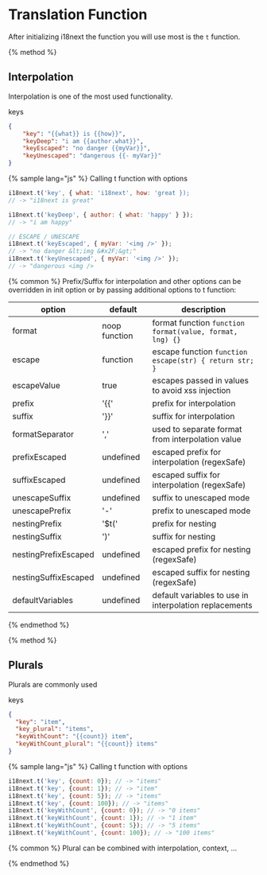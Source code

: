 <!-- toc -->
# Translation Function

After initializing i18next the function you will use most is the `t` function.

{% method %}
## Interpolation

Interpolation is one of the most used functionality.

keys

```json
{
    "key": "{{what}} is {{how}}",
    "keyDeep": "i am {{author.what}}",
    "keyEscaped": "no danger {{myVar}}",
    "keyUnescaped": "dangerous {{- myVar}}"
}
```

{% sample lang="js" %}
Calling t function with options

```js
i18next.t('key', { what: 'i18next', how: 'great });
// -> "i18next is great"

i18next.t('keyDeep', { author: { what: 'happy' } });
// -> "i am happy"

// ESCAPE / UNESCAPE
i18next.t('keyEscaped', { myVar: '<img />' });
// -> "no danger &lt;img &#x2F;&gt;"
i18next.t('keyUnescaped', { myVar: '<img />' });
// -> "dangerous <img />
```
{% common %}
Prefix/Suffix for interpolation and other options can be overridden in init option or by passing additional options to t function:


option            | default             | description
----------------- | --------------------| -----------------
format            | noop function       | format function `function format(value, format, lng) {}`
escape            | function            | escape function `function escape(str) { return str; }`
escapeValue       | true                | escapes passed in values to avoid xss injection
prefix            | '{{'                | prefix for interpolation
suffix            | '}}'                | suffix for interpolation
formatSeparator   | ','                 | used to separate format from interpolation value
prefixEscaped     | undefined           | escaped prefix for interpolation (regexSafe)
suffixEscaped     | undefined           | escaped suffix for interpolation (regexSafe)
unescapeSuffix    | undefined           | suffix to unescaped mode
unescapePrefix    | '-'                 | prefix to unescaped mode
nestingPrefix     | '$t('               | prefix for nesting
nestingSuffix     | ')'                 | suffix for nesting
nestingPrefixEscaped     | undefined               | escaped prefix for nesting (regexSafe)
nestingSuffixEscaped     | undefined               | escaped suffix for nesting (regexSafe)
defaultVariables  | undefined           | default variables to use in interpolation replacements

{% endmethod %}


{% method %}
## Plurals

Plurals are commonly used

keys

```json
{
  "key": "item",
  "key_plural": "items",
  "keyWithCount": "{{count}} item",
  "keyWithCount_plural": "{{count}} items"
}
```

{% sample lang="js" %}
Calling t function with options

```js
i18next.t('key', {count: 0}); // -> "items"
i18next.t('key', {count: 1}); // -> "item"
i18next.t('key', {count: 5}); // -> "items"
i18next.t('key', {count: 100}); // -> "items"
i18next.t('keyWithCount', {count: 0}); // -> "0 items"
i18next.t('keyWithCount', {count: 1}); // -> "1 item"
i18next.t('keyWithCount', {count: 5}); // -> "5 items"
i18next.t('keyWithCount', {count: 100}); // -> "100 items"
```
{% common %}
Plural can be combined with interpolation, context, ...

{% endmethod %}

